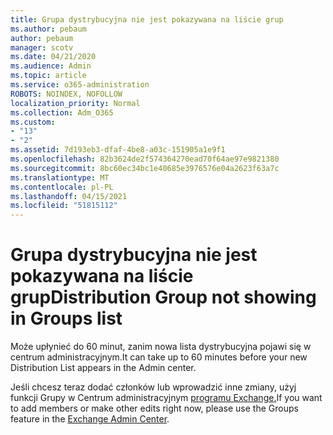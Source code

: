 ```yaml
---
title: Grupa dystrybucyjna nie jest pokazywana na liście grup
ms.author: pebaum
author: pebaum
manager: scotv
ms.date: 04/21/2020
ms.audience: Admin
ms.topic: article
ms.service: o365-administration
ROBOTS: NOINDEX, NOFOLLOW
localization_priority: Normal
ms.collection: Adm_O365
ms.custom:
- "13"
- "2"
ms.assetid: 7d193eb3-dfaf-4be8-a03c-151905a1e9f1
ms.openlocfilehash: 82b3624de2f574364270ead70f64ae97e9821380
ms.sourcegitcommit: 8bc60ec34bc1e40685e3976576e04a2623f63a7c
ms.translationtype: MT
ms.contentlocale: pl-PL
ms.lasthandoff: 04/15/2021
ms.locfileid: "51815112"
---
```

# <a name="distribution-group-not-showing-in-groups-list"></a><span data-ttu-id="8f2ea-102">Grupa dystrybucyjna nie jest pokazywana na liście grup</span><span class="sxs-lookup"><span data-stu-id="8f2ea-102">Distribution Group not showing in Groups list</span></span>

<span data-ttu-id="8f2ea-103">Może upłynieć do 60 minut, zanim nowa lista dystrybucyjna pojawi się w centrum administracyjnym.</span><span class="sxs-lookup"><span data-stu-id="8f2ea-103">It can take up to 60 minutes before your new Distribution List appears in the Admin center.</span></span>
  
<span data-ttu-id="8f2ea-104">Jeśli chcesz teraz dodać członków lub wprowadzić inne zmiany, użyj funkcji Grupy w Centrum administracyjnym [programu Exchange.](https://outlook.office365.com/ecp/?rfr=Admin_o365&amp;exsvurl=1)</span><span class="sxs-lookup"><span data-stu-id="8f2ea-104">If you want to add members or make other edits right now, please use the Groups feature in the [Exchange Admin Center](https://outlook.office365.com/ecp/?rfr=Admin_o365&amp;exsvurl=1).</span></span>
  